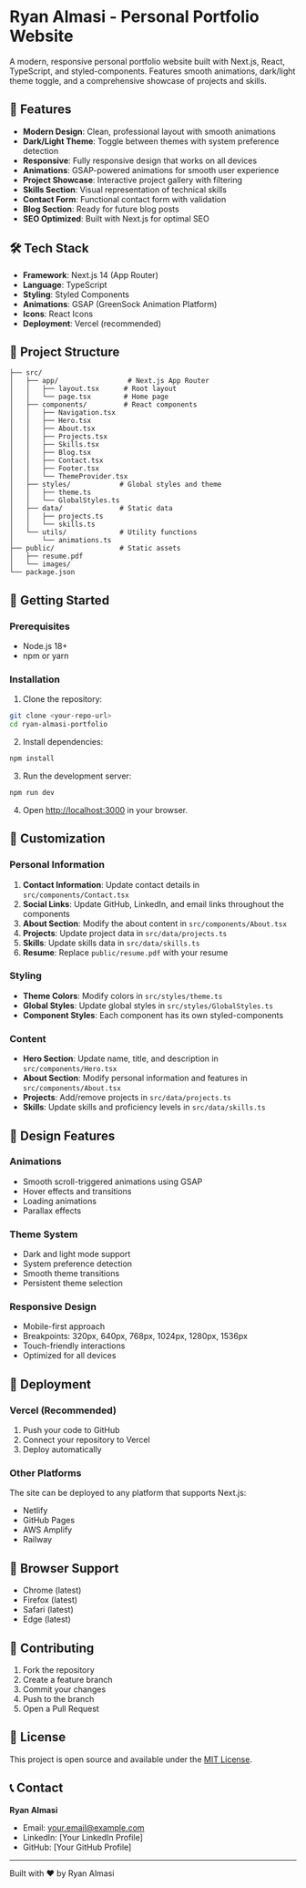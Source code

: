 # Ryan Almasi - Personal Portfolio Website

A modern, responsive personal portfolio website built with Next.js, React, TypeScript, and styled-components. Features smooth animations, dark/light theme toggle, and a comprehensive showcase of projects and skills.

## 🚀 Features

- **Modern Design**: Clean, professional layout with smooth animations
- **Dark/Light Theme**: Toggle between themes with system preference detection
- **Responsive**: Fully responsive design that works on all devices
- **Animations**: GSAP-powered animations for smooth user experience
- **Project Showcase**: Interactive project gallery with filtering
- **Skills Section**: Visual representation of technical skills
- **Contact Form**: Functional contact form with validation
- **Blog Section**: Ready for future blog posts
- **SEO Optimized**: Built with Next.js for optimal SEO

## 🛠️ Tech Stack

- **Framework**: Next.js 14 (App Router)
- **Language**: TypeScript
- **Styling**: Styled Components
- **Animations**: GSAP (GreenSock Animation Platform)
- **Icons**: React Icons
- **Deployment**: Vercel (recommended)

## 📁 Project Structure

```
├── src/
│   ├── app/                 # Next.js App Router
│   │   ├── layout.tsx      # Root layout
│   │   └── page.tsx        # Home page
│   ├── components/         # React components
│   │   ├── Navigation.tsx
│   │   ├── Hero.tsx
│   │   ├── About.tsx
│   │   ├── Projects.tsx
│   │   ├── Skills.tsx
│   │   ├── Blog.tsx
│   │   ├── Contact.tsx
│   │   ├── Footer.tsx
│   │   └── ThemeProvider.tsx
│   ├── styles/            # Global styles and theme
│   │   ├── theme.ts
│   │   └── GlobalStyles.ts
│   ├── data/              # Static data
│   │   ├── projects.ts
│   │   └── skills.ts
│   └── utils/             # Utility functions
│       └── animations.ts
├── public/                # Static assets
│   ├── resume.pdf
│   └── images/
└── package.json
```

## 🚀 Getting Started

### Prerequisites

- Node.js 18+ 
- npm or yarn

### Installation

1. Clone the repository:
```bash
git clone <your-repo-url>
cd ryan-almasi-portfolio
```

2. Install dependencies:
```bash
npm install
```

3. Run the development server:
```bash
npm run dev
```

4. Open [http://localhost:3000](http://localhost:3000) in your browser.

## 📝 Customization

### Personal Information

1. **Contact Information**: Update contact details in `src/components/Contact.tsx`
2. **Social Links**: Update GitHub, LinkedIn, and email links throughout the components
3. **About Section**: Modify the about content in `src/components/About.tsx`
4. **Projects**: Update project data in `src/data/projects.ts`
5. **Skills**: Update skills data in `src/data/skills.ts`
6. **Resume**: Replace `public/resume.pdf` with your resume

### Styling

- **Theme Colors**: Modify colors in `src/styles/theme.ts`
- **Global Styles**: Update global styles in `src/styles/GlobalStyles.ts`
- **Component Styles**: Each component has its own styled-components

### Content

- **Hero Section**: Update name, title, and description in `src/components/Hero.tsx`
- **About Section**: Modify personal information and features in `src/components/About.tsx`
- **Projects**: Add/remove projects in `src/data/projects.ts`
- **Skills**: Update skills and proficiency levels in `src/data/skills.ts`

## 🎨 Design Features

### Animations
- Smooth scroll-triggered animations using GSAP
- Hover effects and transitions
- Loading animations
- Parallax effects

### Theme System
- Dark and light mode support
- System preference detection
- Smooth theme transitions
- Persistent theme selection

### Responsive Design
- Mobile-first approach
- Breakpoints: 320px, 640px, 768px, 1024px, 1280px, 1536px
- Touch-friendly interactions
- Optimized for all devices

## 🚀 Deployment

### Vercel (Recommended)

1. Push your code to GitHub
2. Connect your repository to Vercel
3. Deploy automatically

### Other Platforms

The site can be deployed to any platform that supports Next.js:
- Netlify
- GitHub Pages
- AWS Amplify
- Railway

## 📱 Browser Support

- Chrome (latest)
- Firefox (latest)
- Safari (latest)
- Edge (latest)

## 🤝 Contributing

1. Fork the repository
2. Create a feature branch
3. Commit your changes
4. Push to the branch
5. Open a Pull Request

## 📄 License

This project is open source and available under the [MIT License](LICENSE).

## 📞 Contact

**Ryan Almasi**
- Email: your.email@example.com
- LinkedIn: [Your LinkedIn Profile]
- GitHub: [Your GitHub Profile]

---

Built with ❤️ by Ryan Almasi
